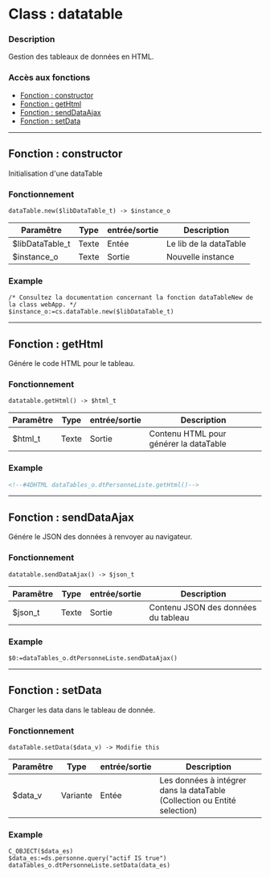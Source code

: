 ﻿<!-- Type your summary here -->
# Class : datatable

### Description
Gestion des tableaux de données en HTML.

### Accès aux fonctions
* [Fonction : constructor](#fonction--constructor)
* [Fonction : getHtml](#fonction--getHtml)
* [Fonction : sendDataAjax](#fonction--sendDataAjax)
* [Fonction : setData](#fonction--setData)



------------------------------------------------------

## Fonction : constructor			
Initialisation d'une dataTable


### Fonctionnement
```4d
dataTable.new($libDataTable_t) -> $instance_o
```

| Paramêtre       | Type       | entrée/sortie | Description |
| --------------- | ---------- | ------------- | ----------- |
| $libDataTable_t | Texte      | Entée         | Le lib de la dataTable |
| $instance_o     | Texte      | Sortie        | Nouvelle instance |



### Example
```4d
/* Consultez la documentation concernant la fonction dataTableNew de la class webApp. */
$instance_o:=cs.dataTable.new($libDataTable_t)
```


------------------------------------------------------

## Fonction : getHtml
Génére le code HTML pour le tableau.

### Fonctionnement
```4d
datatable.getHtml() -> $html_t
```

| Paramêtre     | Type       | entrée/sortie | Description |
| ------------- | ---------- | ------------- | ----------- |
| $html_t       | Texte      | Sortie        | Contenu HTML pour générer la dataTable |


### Example
```html
<!--#4DHTML dataTables_o.dtPersonneListe.getHtml()-->
```


------------------------------------------------------

## Fonction : sendDataAjax
Génére le JSON des données à renvoyer au navigateur.

### Fonctionnement
```4d
datatable.sendDataAjax() -> $json_t
```

| Paramêtre     | Type       | entrée/sortie | Description |
| ------------- | ---------- | ------------- | ----------- |
| $json_t       | Texte      | Sortie        | Contenu JSON des données du tableau |


### Example
```4d
$0:=dataTables_o.dtPersonneListe.sendDataAjax()
```


------------------------------------------------------

## Fonction : setData
Charger les data dans le tableau de donnée.

### Fonctionnement
```4d
dataTable.setData($data_v) -> Modifie this
```

| Paramêtre     | Type       | entrée/sortie | Description |
| ------------- | ---------- | ------------- | ----------- |
| $data_v       | Variante   | Entée         | Les données à intégrer dans la dataTable (Collection ou Entité selection) |


### Example
```4d
C_OBJECT($data_es)
$data_es:=ds.personne.query("actif IS true")
dataTables_o.dtPersonneListe.setData(data_es)
```
